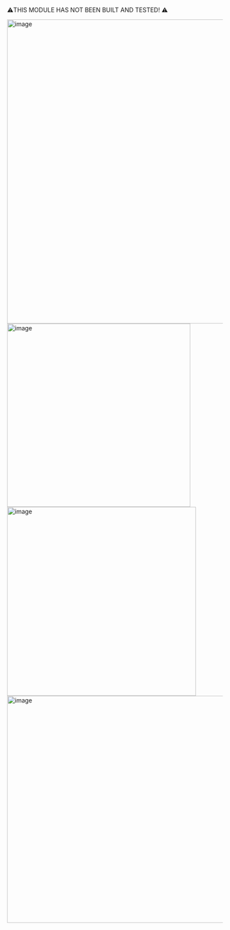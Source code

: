 ⚠️THIS MODULE HAS NOT BEEN BUILT AND TESTED! ⚠️

<img width="710" alt="image" src="https://user-images.githubusercontent.com/27863547/137401770-0074cb52-82eb-472c-88b3-a5a3de8eaa49.png">
<img width="428" alt="image" src="https://user-images.githubusercontent.com/27863547/137401780-d99572f3-889d-43e5-83e1-285a1102477f.png">
<img width="441" alt="image" src="https://user-images.githubusercontent.com/27863547/137401796-c0381009-360e-4e84-90da-23331d7d0ec8.png">
<img width="530" alt="image" src="https://user-images.githubusercontent.com/27863547/137401814-1cdd9512-ac87-47e8-80fb-ef28f03d7991.png">
